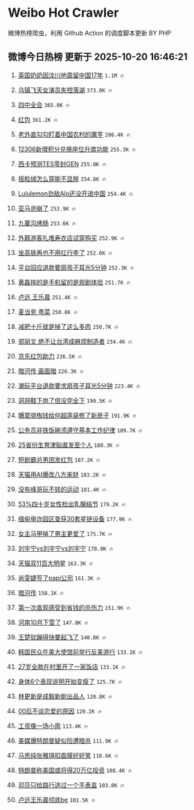 # Weibo Hot Crawler 



微博热榜爬虫，利用 Github Action 的调度脚本更新 BY PHP 


## 微博今日热榜 更新于 2025-10-20 16:46:21 
1. [英国奶奶因汶川地震留中国17年](https://s.weibo.com/weibo?q=%23%E8%8B%B1%E5%9B%BD%E5%A5%B6%E5%A5%B6%E5%9B%A0%E6%B1%B6%E5%B7%9D%E5%9C%B0%E9%9C%87%E7%95%99%E4%B8%AD%E5%9B%BD17%E5%B9%B4%23&t=31&band_rank=1&Refer=top) `1.1M 🔥` 

1. [乌镇飞天女演员失控落湖](https://s.weibo.com/weibo?q=%23%E4%B9%8C%E9%95%87%E9%A3%9E%E5%A4%A9%E5%A5%B3%E6%BC%94%E5%91%98%E5%A4%B1%E6%8E%A7%E8%90%BD%E6%B9%96%23&t=31&band_rank=2&Refer=top) `373.0K 🔥` 

1. [四中全会](https://s.weibo.com/weibo?q=%23%E5%9B%9B%E4%B8%AD%E5%85%A8%E4%BC%9A%23&t=31&band_rank=3&Refer=top) `365.0K 🔥` 

1. [红包](https://s.weibo.com/weibo?q=%E7%BA%A2%E5%8C%85&t=31&band_rank=4&Refer=top) `361.2K 🔥` 

1. [老外直勾勾盯着中国农村的魔芋](https://s.weibo.com/weibo?q=%23%E8%80%81%E5%A4%96%E7%9B%B4%E5%8B%BE%E5%8B%BE%E7%9B%AF%E7%9D%80%E4%B8%AD%E5%9B%BD%E5%86%9C%E6%9D%91%E7%9A%84%E9%AD%94%E8%8A%8B%23&t=31&band_rank=5&Refer=top) `286.4K 🔥` 

1. [12306新增积分兑换座位升席功能](https://s.weibo.com/weibo?q=%2312306%E6%96%B0%E5%A2%9E%E7%A7%AF%E5%88%86%E5%85%91%E6%8D%A2%E5%BA%A7%E4%BD%8D%E5%8D%87%E5%B8%AD%E5%8A%9F%E8%83%BD%23&t=31&band_rank=6&Refer=top) `255.3K 🔥` 

1. [西卡预测TES零封GEN](https://s.weibo.com/weibo?q=%E8%A5%BF%E5%8D%A1%E9%A2%84%E6%B5%8BTES%E9%9B%B6%E5%B0%81GEN&t=31&band_rank=7&Refer=top) `255.0K 🔥` 

1. [摇粒绒怎么穿能不显胖](https://s.weibo.com/weibo?q=%E6%91%87%E7%B2%92%E7%BB%92%E6%80%8E%E4%B9%88%E7%A9%BF%E8%83%BD%E4%B8%8D%E6%98%BE%E8%83%96&t=31&band_rank=8&Refer=top) `254.8K 🔥` 

1. [Lululemon劲敌Alo还没开进中国](https://s.weibo.com/weibo?q=%23Lululemon%E5%8A%B2%E6%95%8CAlo%E8%BF%98%E6%B2%A1%E5%BC%80%E8%BF%9B%E4%B8%AD%E5%9B%BD%23&t=31&band_rank=9&Refer=top) `254.4K 🔥` 

1. [亚马逊崩了](https://s.weibo.com/weibo?q=%E4%BA%9A%E9%A9%AC%E9%80%8A%E5%B4%A9%E4%BA%86&t=31&band_rank=10&Refer=top) `253.9K 🔥` 

1. [九寨沟烤肠](https://s.weibo.com/weibo?q=%E4%B9%9D%E5%AF%A8%E6%B2%9F%E7%83%A4%E8%82%A0&t=31&band_rank=11&Refer=top) `253.6K 🔥` 

1. [外籍游客扎堆寿衣店试穿购买](https://s.weibo.com/weibo?q=%23%E5%A4%96%E7%B1%8D%E6%B8%B8%E5%AE%A2%E6%89%8E%E5%A0%86%E5%AF%BF%E8%A1%A3%E5%BA%97%E8%AF%95%E7%A9%BF%E8%B4%AD%E4%B9%B0%23&t=31&band_rank=12&Refer=top) `252.9K 🔥` 

1. [坐高铁再也不用扛行李了](https://s.weibo.com/weibo?q=%23%E5%9D%90%E9%AB%98%E9%93%81%E5%86%8D%E4%B9%9F%E4%B8%8D%E7%94%A8%E6%89%9B%E8%A1%8C%E6%9D%8E%E4%BA%86%23&t=31&band_rank=13&Refer=top) `252.6K 🔥` 

1. [平台回应退款要扇孩子耳光5分钟](https://s.weibo.com/weibo?q=%23%E5%B9%B3%E5%8F%B0%E5%9B%9E%E5%BA%94%E9%80%80%E6%AC%BE%E8%A6%81%E6%89%87%E5%AD%A9%E5%AD%90%E8%80%B3%E5%85%895%E5%88%86%E9%92%9F%23&t=31&band_rank=14&Refer=top) `252.3K 🔥` 

1. [黄磊摔的是手机留的是观剧体验](https://s.weibo.com/weibo?q=%E9%BB%84%E7%A3%8A%E6%91%94%E7%9A%84%E6%98%AF%E6%89%8B%E6%9C%BA%E7%95%99%E7%9A%84%E6%98%AF%E8%A7%82%E5%89%A7%E4%BD%93%E9%AA%8C&t=31&band_rank=15&Refer=top) `251.7K 🔥` 

1. [卢远 王乐晨](https://s.weibo.com/weibo?q=%E5%8D%A2%E8%BF%9C%20%E7%8E%8B%E4%B9%90%E6%99%A8&t=31&band_rank=16&Refer=top) `251.4K 🔥` 

1. [麦当劳 粤菜](https://s.weibo.com/weibo?q=%E9%BA%A6%E5%BD%93%E5%8A%B3%20%E7%B2%A4%E8%8F%9C&t=31&band_rank=17&Refer=top) `250.8K 🔥` 

1. [减肥十斤就是掉了这么多肉](https://s.weibo.com/weibo?q=%E5%87%8F%E8%82%A5%E5%8D%81%E6%96%A4%E5%B0%B1%E6%98%AF%E6%8E%89%E4%BA%86%E8%BF%99%E4%B9%88%E5%A4%9A%E8%82%89&t=31&band_rank=18&Refer=top) `250.7K 🔥` 

1. [郑丽文 绝不让台湾成麻烦制造者](https://s.weibo.com/weibo?q=%E9%83%91%E4%B8%BD%E6%96%87%20%E7%BB%9D%E4%B8%8D%E8%AE%A9%E5%8F%B0%E6%B9%BE%E6%88%90%E9%BA%BB%E7%83%A6%E5%88%B6%E9%80%A0%E8%80%85&t=31&band_rank=19&Refer=top) `234.4K 🔥` 

1. [京东红包助力](https://s.weibo.com/weibo?q=%23%E4%BA%AC%E4%B8%9C%E7%BA%A2%E5%8C%85%E5%8A%A9%E5%8A%9B%23&t=31&band_rank=20&Refer=top) `226.5K 🔥` 

1. [暗河传 画面暗](https://s.weibo.com/weibo?q=%E6%9A%97%E6%B2%B3%E4%BC%A0%20%E7%94%BB%E9%9D%A2%E6%9A%97&t=31&band_rank=21&Refer=top) `226.3K 🔥` 

1. [潮玩平台退款要求扇孩子耳光5分钟](https://s.weibo.com/weibo?q=%23%E6%BD%AE%E7%8E%A9%E5%B9%B3%E5%8F%B0%E9%80%80%E6%AC%BE%E8%A6%81%E6%B1%82%E6%89%87%E5%AD%A9%E5%AD%90%E8%80%B3%E5%85%895%E5%88%86%E9%92%9F%23&t=31&band_rank=22&Refer=top) `223.4K 🔥` 

1. [洞洞鞋下岗了但没完全下](https://s.weibo.com/weibo?q=%E6%B4%9E%E6%B4%9E%E9%9E%8B%E4%B8%8B%E5%B2%97%E4%BA%86%E4%BD%86%E6%B2%A1%E5%AE%8C%E5%85%A8%E4%B8%8B&t=31&band_rank=23&Refer=top) `199.5K 🔥` 

1. [曝窦骁掏钱给何超莲装修了新房子](https://s.weibo.com/weibo?q=%23%E6%9B%9D%E7%AA%A6%E9%AA%81%E6%8E%8F%E9%92%B1%E7%BB%99%E4%BD%95%E8%B6%85%E8%8E%B2%E8%A3%85%E4%BF%AE%E4%BA%86%E6%96%B0%E6%88%BF%E5%AD%90%23&t=31&band_rank=24&Refer=top) `191.9K 🔥` 

1. [公务员非铁饭碗须遵守基本工作纪律](https://s.weibo.com/weibo?q=%23%E5%85%AC%E5%8A%A1%E5%91%98%E9%9D%9E%E9%93%81%E9%A5%AD%E7%A2%97%E9%A1%BB%E9%81%B5%E5%AE%88%E5%9F%BA%E6%9C%AC%E5%B7%A5%E4%BD%9C%E7%BA%AA%E5%BE%8B%23&t=31&band_rank=25&Refer=top) `189.7K 🔥` 

1. [25省份生育津贴直发至个人](https://s.weibo.com/weibo?q=%2325%E7%9C%81%E4%BB%BD%E7%94%9F%E8%82%B2%E6%B4%A5%E8%B4%B4%E7%9B%B4%E5%8F%91%E8%87%B3%E4%B8%AA%E4%BA%BA%23&t=31&band_rank=26&Refer=top) `188.3K 🔥` 

1. [短剧霸总男团发红包](https://s.weibo.com/weibo?q=%23%E7%9F%AD%E5%89%A7%E9%9C%B8%E6%80%BB%E7%94%B7%E5%9B%A2%E5%8F%91%E7%BA%A2%E5%8C%85%23&t=31&band_rank=27&Refer=top) `187.2K 🔥` 

1. [天猫用AI爆改八方来财](https://s.weibo.com/weibo?q=%23%E5%A4%A9%E7%8C%AB%E7%94%A8AI%E7%88%86%E6%94%B9%E5%85%AB%E6%96%B9%E6%9D%A5%E8%B4%A2%23&t=31&band_rank=28&Refer=top) `183.2K 🔥` 

1. [没有峰哥玩不转的运动](https://s.weibo.com/weibo?q=%23%E6%B2%A1%E6%9C%89%E5%B3%B0%E5%93%A5%E7%8E%A9%E4%B8%8D%E8%BD%AC%E7%9A%84%E8%BF%90%E5%8A%A8%23&t=31&band_rank=29&Refer=top) `181.4K 🔥` 

1. [53%四十岁女性检出乳腺结节](https://s.weibo.com/weibo?q=%2353%25%E5%9B%9B%E5%8D%81%E5%B2%81%E5%A5%B3%E6%80%A7%E6%A3%80%E5%87%BA%E4%B9%B3%E8%85%BA%E7%BB%93%E8%8A%82%23&t=31&band_rank=30&Refer=top) `179.2K 🔥` 

1. [缅甸电诈园区查获30套星链设备](https://s.weibo.com/weibo?q=%23%E7%BC%85%E7%94%B8%E7%94%B5%E8%AF%88%E5%9B%AD%E5%8C%BA%E6%9F%A5%E8%8E%B730%E5%A5%97%E6%98%9F%E9%93%BE%E8%AE%BE%E5%A4%87%23&t=31&band_rank=31&Refer=top) `177.9K 🔥` 

1. [女主马甲掉了男主更爱了](https://s.weibo.com/weibo?q=%E5%A5%B3%E4%B8%BB%E9%A9%AC%E7%94%B2%E6%8E%89%E4%BA%86%E7%94%B7%E4%B8%BB%E6%9B%B4%E7%88%B1%E4%BA%86&t=31&band_rank=32&Refer=top) `175.7K 🔥` 

1. [刘宇宁vs刘宇宁vs刘宇宁](https://s.weibo.com/weibo?q=%E5%88%98%E5%AE%87%E5%AE%81vs%E5%88%98%E5%AE%87%E5%AE%81vs%E5%88%98%E5%AE%87%E5%AE%81&t=31&band_rank=33&Refer=top) `170.0K 🔥` 

1. [天猫双11百大明星](https://s.weibo.com/weibo?q=%23%E5%A4%A9%E7%8C%AB%E5%8F%8C11%E7%99%BE%E5%A4%A7%E6%98%8E%E6%98%9F%23&t=31&band_rank=34&Refer=top) `163.3K 🔥` 

1. [尚雯婕签了papi公司](https://s.weibo.com/weibo?q=%23%E5%B0%9A%E9%9B%AF%E5%A9%95%E7%AD%BE%E4%BA%86papi%E5%85%AC%E5%8F%B8%23&t=31&band_rank=35&Refer=top) `161.3K 🔥` 

1. [暗河传](https://s.weibo.com/weibo?q=%E6%9A%97%E6%B2%B3%E4%BC%A0&t=31&band_rank=36&Refer=top) `158.1K 🔥` 

1. [第一次直观感受到省钱的杀伤力](https://s.weibo.com/weibo?q=%E7%AC%AC%E4%B8%80%E6%AC%A1%E7%9B%B4%E8%A7%82%E6%84%9F%E5%8F%97%E5%88%B0%E7%9C%81%E9%92%B1%E7%9A%84%E6%9D%80%E4%BC%A4%E5%8A%9B&t=31&band_rank=37&Refer=top) `151.9K 🔥` 

1. [河南10月下雪了](https://s.weibo.com/weibo?q=%23%E6%B2%B3%E5%8D%9710%E6%9C%88%E4%B8%8B%E9%9B%AA%E4%BA%86%23&t=31&band_rank=38&Refer=top) `147.8K 🔥` 

1. [王楚钦蹦得快要起飞了](https://s.weibo.com/weibo?q=%E7%8E%8B%E6%A5%9A%E9%92%A6%E8%B9%A6%E5%BE%97%E5%BF%AB%E8%A6%81%E8%B5%B7%E9%A3%9E%E4%BA%86&t=31&band_rank=39&Refer=top) `140.0K 🔥` 

1. [韩国民众在美大使馆前举行反美游行](https://s.weibo.com/weibo?q=%23%E9%9F%A9%E5%9B%BD%E6%B0%91%E4%BC%97%E5%9C%A8%E7%BE%8E%E5%A4%A7%E4%BD%BF%E9%A6%86%E5%89%8D%E4%B8%BE%E8%A1%8C%E5%8F%8D%E7%BE%8E%E6%B8%B8%E8%A1%8C%23&t=31&band_rank=40&Refer=top) `133.1K 🔥` 

1. [27岁全款在村里开了一家饭店](https://s.weibo.com/weibo?q=27%E5%B2%81%E5%85%A8%E6%AC%BE%E5%9C%A8%E6%9D%91%E9%87%8C%E5%BC%80%E4%BA%86%E4%B8%80%E5%AE%B6%E9%A5%AD%E5%BA%97&t=31&band_rank=41&Refer=top) `133.1K 🔥` 

1. [身体6个表现说明开始变瘦了](https://s.weibo.com/weibo?q=%23%E8%BA%AB%E4%BD%936%E4%B8%AA%E8%A1%A8%E7%8E%B0%E8%AF%B4%E6%98%8E%E5%BC%80%E5%A7%8B%E5%8F%98%E7%98%A6%E4%BA%86%23&t=31&band_rank=42&Refer=top) `125.7K 🔥` 

1. [林更新是成毅新剧出品人](https://s.weibo.com/weibo?q=%23%E6%9E%97%E6%9B%B4%E6%96%B0%E6%98%AF%E6%88%90%E6%AF%85%E6%96%B0%E5%89%A7%E5%87%BA%E5%93%81%E4%BA%BA%23&t=31&band_rank=43&Refer=top) `120.8K 🔥` 

1. [00后不谈恋爱的原因](https://s.weibo.com/weibo?q=00%E5%90%8E%E4%B8%8D%E8%B0%88%E6%81%8B%E7%88%B1%E7%9A%84%E5%8E%9F%E5%9B%A0&t=31&band_rank=44&Refer=top) `120.2K 🔥` 

1. [工资像一场小雨](https://s.weibo.com/weibo?q=%E5%B7%A5%E8%B5%84%E5%83%8F%E4%B8%80%E5%9C%BA%E5%B0%8F%E9%9B%A8&t=31&band_rank=45&Refer=top) `113.4K 🔥` 

1. [美媒爆特朗普疑似险遭暗杀](https://s.weibo.com/weibo?q=%23%E7%BE%8E%E5%AA%92%E7%88%86%E7%89%B9%E6%9C%97%E6%99%AE%E7%96%91%E4%BC%BC%E9%99%A9%E9%81%AD%E6%9A%97%E6%9D%80%23&t=31&band_rank=46&Refer=top) `111.9K 🔥` 

1. [马思纯张雅琪扣面膜好好笑](https://s.weibo.com/weibo?q=%E9%A9%AC%E6%80%9D%E7%BA%AF%E5%BC%A0%E9%9B%85%E7%90%AA%E6%89%A3%E9%9D%A2%E8%86%9C%E5%A5%BD%E5%A5%BD%E7%AC%91&t=31&band_rank=47&Refer=top) `110.6K 🔥` 

1. [特朗普称美国或将得20万亿投资](https://s.weibo.com/weibo?q=%E7%89%B9%E6%9C%97%E6%99%AE%E7%A7%B0%E7%BE%8E%E5%9B%BD%E6%88%96%E5%B0%86%E5%BE%9720%E4%B8%87%E4%BA%BF%E6%8A%95%E8%B5%84&t=31&band_rank=48&Refer=top) `108.4K 🔥` 

1. [邓莎只给路行送过一个手表盒](https://s.weibo.com/weibo?q=%E9%82%93%E8%8E%8E%E5%8F%AA%E7%BB%99%E8%B7%AF%E8%A1%8C%E9%80%81%E8%BF%87%E4%B8%80%E4%B8%AA%E6%89%8B%E8%A1%A8%E7%9B%92&t=31&band_rank=49&Refer=top) `103.0K 🔥` 

1. [卢远王乐晨彻底be](https://s.weibo.com/weibo?q=%23%E5%8D%A2%E8%BF%9C%E7%8E%8B%E4%B9%90%E6%99%A8%E5%BD%BB%E5%BA%95be%23&t=31&band_rank=50&Refer=top) `101.5K 🔥` 

